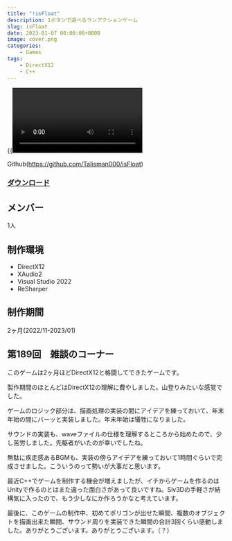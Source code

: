 ```yaml
---
title: "!isFloat"
description: 1ボタンで遊べるランアクションゲーム
slug: isFloat
date: 2023-01-07 00:00:00+0000
image: cover.png
categories:
    - Games
tags:
    - DirectX12
    - C++
---
```

{{<video src="isFloat.mp4">}}

Github(https://github.com/Talisman000/isFloat)

### [ダウンロード](https://github.com/Talisman000/isFloat/releases/download/1.0.0/isFloat100Win.zip)


## メンバー
1人

## 制作環境
- DirectX12
- XAudio2
- Visual Studio 2022
- ReSharper

## 制作期間
2ヶ月(2022/11-2023/01)

## 第189回　雑談のコーナー
このゲームは2ヶ月ほどDirectX12と格闘してできたゲームです。

製作期間のほとんどはDirectX12の理解に費やしました。山登りみたいな感覚でした。

ゲームのロジック部分は、描画処理の実装の間にアイデアを練っておいて、年末年始の間にバーッと実装しました。年末年始は犠牲になりました。

サウンドの実装も、waveファイルの仕様を理解するところから始めたので、少し苦労しました。先駆者がいたのが幸いでしたね。

無駄に疾走感あるBGMも、実装の傍らアイデアを練っておいて1時間ぐらいで完成させました。こういうのって勢いが大事だと思います。

最近C++でゲームを制作する機会が増えましたが、イチからゲームを作るのはUnityで作るのとはまた違った面白さがあって良いですね。Siv3Dの手軽さが結構気に入ったので、もう少しなにか作ろうかなと考えています。

最後に、このゲームの制作中、初めてポリゴンが出せた瞬間、複数のオブジェクトを描画出来た瞬間、サウンド周りを実装できた瞬間の合計3回くらい感動しました。ありがとうございます。ありがとうございます。（？）
